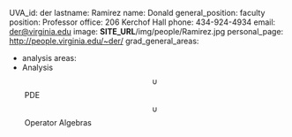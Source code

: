 UVA_id: der
lastname: Ramirez
name: Donald
general_position: faculty
position: Professor
office: 206 Kerchof Hall
phone: 434-924-4934
email: der@virginia.edu
image: __SITE_URL__/img/people/Ramirez.jpg
personal_page: http://people.virginia.edu/~der/
grad_general_areas:
  - analysis
areas:
  - Analysis&nbsp;$$\cup$$&nbsp;PDE&nbsp;$$\cup$$&nbsp;Operator Algebras
